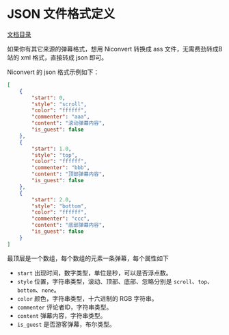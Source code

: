 JSON 文件格式定义
=================

[文档目录](./README.md)

如果你有其它来源的弹幕格式，想用 Niconvert 转换成 ass 文件，无需费劲转成B站的 xml 格式，直接转成 json 即可。

Niconvert 的 json 格式示例如下：

```json
[
    {
        "start": 0,
        "style": "scroll",
        "color": "ffffff",
        "commenter": "aaa",
        "content": "滚动弹幕内容",
        "is_guest": false
    },
    {
        "start": 1.0,
        "style": "top",
        "color": "ffffff",
        "commenter": "bbb",
        "content": "顶部弹幕内容",
        "is_guest": false
    },
    {
        "start": 2.0,
        "style": "bottom",
        "color": "ffffff",
        "commenter": "ccc",
        "content": "底部弹幕内容",
        "is_guest": false
    }
]
```

最顶层是一个数组，每个数组的元素一条弹幕，每个属性如下

* `start` 出现时间，数字类型，单位是秒，可以是否浮点数。
* `style` 位置，字符串类型，滚动、顶部、底部、忽略分别是 `scroll`、`top`、`bottom`、`none`。
* `color` 颜色，字符串类型，十六进制的 RGB 字符串。
* `commenter` 评论者ID，字符串类型。
* `content` 弹幕内容，字符串类型。
* `is_guest` 是否游客弹幕，布尔类型。
